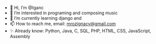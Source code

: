 - 👋 Hi, I’m @Iganc
- 👀 I’m interested in programing and composing music 
- 🌱 I’m currently learning django and 
- 📫 How to reach me, email: mrozignacy@gmail.com
- ✨ Already know: Python, Java, C, SQL, PHP, HTML, CSS, JavaScript, Assembly

<!---
Iganc/Iganc is a ✨ special ✨ repository because its `README.md` (this file) appears on your GitHub profile.
You can click the Preview link to take a look at your changes.
--->
